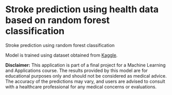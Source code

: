 # Stroke prediction using health data based on random forest classification

Stroke prediction using random forest classification

Model is trained using dataset obtained from [Kaggle](https://www.kaggle.com/datasets/fedesoriano/stroke-prediction-dataset/data).

**Disclaimer:**
This application is part of a final project for a Machine Learning and Applications course. The results provided by this model are for educational purposes only and should not be considered as medical advice. The accuracy of the predictions may vary, and users are advised to consult with a healthcare professional for any medical concerns or evaluations.